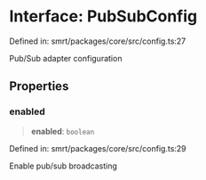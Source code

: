 # Interface: PubSubConfig

Defined in: smrt/packages/core/src/config.ts:27

Pub/Sub adapter configuration

## Properties

### enabled

> **enabled**: `boolean`

Defined in: smrt/packages/core/src/config.ts:29

Enable pub/sub broadcasting
